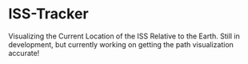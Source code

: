 # ISS-Tracker
Visualizing the Current Location of the ISS Relative to the Earth.
Still in development, but currently working on getting the path visualization accurate!

